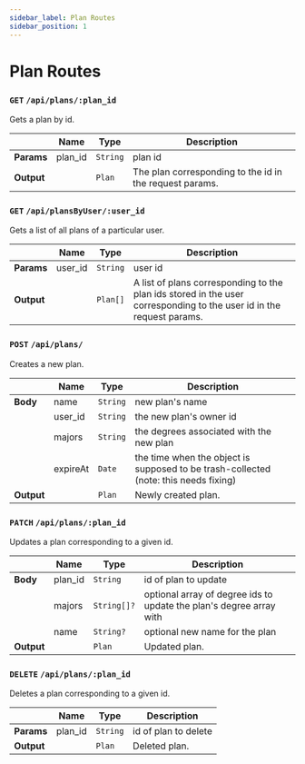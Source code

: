 ```yaml
---
sidebar_label: Plan Routes
sidebar_position: 1
---
```


# Plan Routes

### `GET` `/api/plans/:plan_id`

Gets a plan by id.

|            | Name    | Type     | Description                                             |
| ---------- | ------- | -------- | ------------------------------------------------------- |
| **Params** | plan_id | `String` | plan id                                                 |
| **Output** |         | `Plan`   | The plan corresponding to the id in the request params. |

### `GET` `/api/plansByUser/:user_id`

Gets a list of all plans of a particular user.

|            | Name    | Type     | Description                                                                                                          |
| ---------- | ------- | -------- | -------------------------------------------------------------------------------------------------------------------- |
| **Params** | user_id | `String` | user id                                                                                                              |
| **Output** |         | `Plan[]` | A list of plans corresponding to the plan ids stored in the user corresponding to the user id in the request params. |

### `POST` `/api/plans/`

Creates a new plan.

|            | Name     | Type     | Description                                                                          |
| ---------- | -------- | -------- | ------------------------------------------------------------------------------------ |
| **Body**   | name     | `String` | new plan's name                                                                      |
|            | user_id  | `String` | the new plan's owner id                                                              |
|            | majors   | `String` | the degrees associated with the new plan                                             |
|            | expireAt | `Date`   | the time when the object is supposed to be trash-collected (note: this needs fixing) |
| **Output** |          | `Plan`   | Newly created plan.                                                                  |

### `PATCH` `/api/plans/:plan_id`

Updates a plan corresponding to a given id.

|            | Name    | Type        | Description                                                         |
| ---------- | ------- | ----------- | ------------------------------------------------------------------- |
| **Body**   | plan_id | `String`    | id of plan to update                                                |
|            | majors  | `String[]?` | optional array of degree ids to update the plan's degree array with |
|            | name    | `String?`   | optional new name for the plan                                      |
| **Output** |         | `Plan`      | Updated plan.                                                       |

### `DELETE` `/api/plans/:plan_id`

Deletes a plan corresponding to a given id.

|            | Name    | Type     | Description          |
| ---------- | ------- | -------- | -------------------- |
| **Params** | plan_id | `String` | id of plan to delete |
| **Output** |         | `Plan`   | Deleted plan.        |
